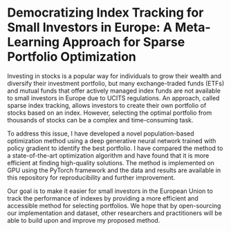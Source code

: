 # Democratizing Index Tracking for Small Investors in Europe: A Meta-Learning Approach for Sparse Portfolio Optimization 

Investing in stocks is a popular way for individuals to grow their wealth and diversify their investment portfolio, but many exchange-traded funds (ETFs) and mutual funds that offer actively managed index funds are not available to small investors in Europe due to UCITS regulations. An approach, called sparse index tracking, allows investors to create their own portfolio of stocks based on an index. However, selecting the optimal portfolio from thousands of stocks can be a complex and time-consuming task.

To address this issue, I have developed a novel population-based optimization method using a deep generative neural network trained with policy gradient to identify the best portfolio. I have compared the method to a state-of-the-art optimization algorithm and have found that it is more efficient at finding high-quality solutions. The method is implemented on GPU using the PyTorch framework and the data and results are available in this repository for reproducibility and further improvement.

Our goal is to make it easier for small investors in the European Union to track the performance of indexes by providing a more efficient and accessible method for selecting portfolios. We hope that by open-sourcing our implementation and dataset, other researchers and practitioners will be able to build upon and improve my proposed method.
